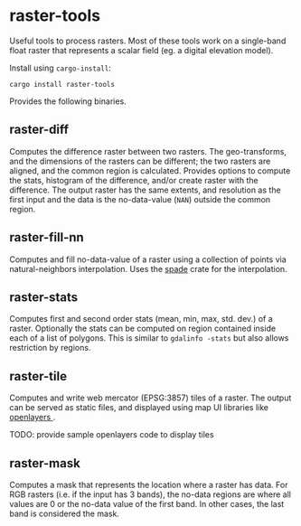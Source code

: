# raster-tools

Useful tools to process rasters. Most of these tools work on
a single-band float raster that represents a scalar field
(eg. a digital elevation model).

Install using `cargo-install`:

```
cargo install raster-tools
```

Provides the following binaries.

## raster-diff

Computes the difference raster between two rasters. The
geo-transforms, and the dimensions of the rasters can be
different; the two rasters are aligned, and the common
region is calculated. Provides options to compute the stats,
histogram of the difference, and/or create raster with the
difference. The output raster has the same extents, and
resolution as the first input and the data is the
no-data-value (`NAN`) outside the common region.

## raster-fill-nn

Computes and fill no-data-value of a raster using a
collection of points via natural-neighbors interpolation.
Uses the [spade](https://github.com/Stoeoef/spade) crate for
the interpolation.

## raster-stats

Computes first and second order stats (mean, min, max, std.
dev.) of a raster. Optionally the stats can be computed on
region contained inside each of a list of polygons. This is
similar to `gdalinfo -stats` but also allows restriction by
regions.

## raster-tile

Computes and write web mercator (EPSG:3857) tiles of a
raster. The output can be served as static files, and
displayed using map UI libraries like [ openlayers
](//openlayers.org/).

TODO: provide sample openlayers code to display tiles

## raster-mask

Computes a mask that represents the location where a raster
has data. For RGB rasters (i.e. if the input has 3 bands),
the no-data regions are where all values are 0 or the
no-data value of the first band. In other cases, the last
band is considered the mask.
